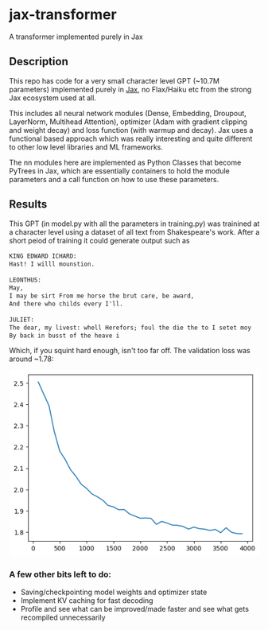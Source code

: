 # jax-transformer
A transformer implemented purely in Jax

## Description
This repo has code for a very small character level GPT (~10.7M parameters) implemented purely in [Jax](https://jax.readthedocs.io/en/latest/index.html), no
Flax/Haiku etc from the strong Jax ecosystem used at all.

This includes all neural network modules (Dense, Embedding, Droupout, LayerNorm, Multihead Attention), optimizer (Adam with gradient clipping and weight decay) and loss function (with warmup and decay).
Jax uses a functional based approach which was really interesting and quite different to other low level libraries and ML frameworks.

The nn modules here are implemented as Python Classes that become PyTrees in Jax, which are essentially containers to hold the module parameters and a call function on how to use these parameters.

## Results
This GPT (in model.py with all the parameters in training.py) was trainined at a character level using a dataset of all text from Shakespeare's work. After a short peiod of training it could generate output such as

```text
KING EDWARD ICHARD:
Hast! I willl mounstion.

LEONTHUS:
May,
I may be sirt From me horse the brut care, be award,
And there who childs every I'll.

JULIET:
The dear, my livest: whell Herefors; foul the die the to I setet moy
By back in busst of the heave i
```

Which, if you squint hard enough, isn't too far off. The validation loss was around ~1.78:

![validation loss](assets/val_loss.png)


### A few other bits left to do:
- Saving/checkpointing model weights and optimizer state
- Implement KV caching for fast decoding
- Profile and see what can be improved/made faster and see what gets recompiled unnecessarily
